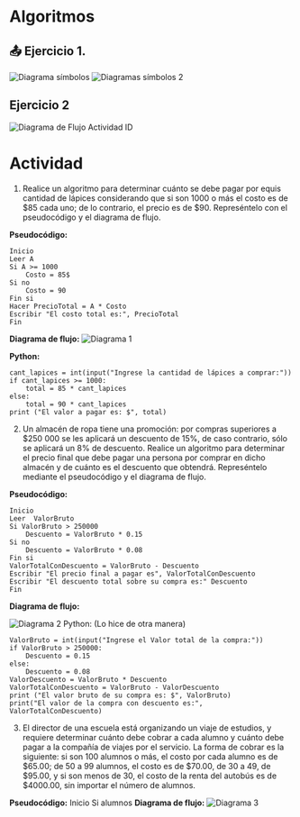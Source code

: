 # Algoritmos

## 📤 Ejercicio 1.
![Diagrama símbolos](images/simbolos-de-diagramas-de-flujo.png)
![Diagramas símbolos 2](images/1.png)

## Ejercicio 2

![Diagrama de Flujo Actividad ID](<images/Ejercicio 2.png>)

# Actividad 
1. Realice un algoritmo para determinar cuánto se debe pagar por equis cantidad de lápices considerando que si son 1000 o más el costo es de $85 cada uno; de lo contrario, el precio es de $90. Represéntelo con el pseudocódigo y el diagrama de flujo.

**Pseudocódigo:**
```
Inicio 
Leer A
Si A >= 1000
    Costo = 85$
Si no 
    Costo = 90
Fin si
Hacer PrecioTotal = A * Costo
Escribir "El costo total es:", PrecioTotal
Fin
```
**Diagrama de flujo:**
![Diagrama 1](<images/Diagrama Actividad ejercicio 1.png>)

**Python:**
```
cant_lapices = int(input("Ingrese la cantidad de lápices a comprar:"))
if cant_lapices >= 1000:
    total = 85 * cant_lapices
else:
    total = 90 * cant_lapices
print ("El valor a pagar es: $", total)
```

2. Un almacén de ropa tiene una promoción: por compras superiores a $250 000 se les aplicará un descuento de 15%, de caso contrario, sólo se aplicará un 8% de descuento. Realice un algoritmo para determinar el precio final que debe pagar una persona por comprar en dicho almacén y de cuánto es el descuento que obtendrá. Represéntelo mediante el pseudocódigo y el diagrama de flujo.

**Pseudocódigo:**

```
Inicio
Leer  ValorBruto
Si ValorBruto > 250000
    Descuento = ValorBruto * 0.15
Si no 
    Descuento = ValorBruto * 0.08
Fin si
ValorTotalConDescuento = ValorBruto - Descuento
Escribir "El precio final a pagar es", ValorTotalConDescuento
Escribir "El descuento total sobre su compra es:" Descuento
Fin
```

**Diagrama de flujo:**

![Diagrama 2](<images/Diagrama Actividad Ejercicio 2.png>)
Python:
(Lo hice de otra manera)

```
ValorBruto = int(input("Ingrese el Valor total de la compra:"))
if ValorBruto > 250000:
    Descuento = 0.15
else:
    Descuento = 0.08
ValorDescuento = ValorBruto * Descuento
ValorTotalConDescuento = ValorBruto - ValorDescuento
print ("El valor bruto de su compra es: $", ValorBruto)
print("El valor de la compra con descuento es:", ValorTotalConDescuento)
```

3. El director de una escuela está organizando un viaje de estudios, y requiere determinar cuánto debe cobrar a cada alumno y cuánto debe pagar a la compañía de viajes por el servicio. La forma de cobrar es la siguiente: si son 100 alumnos o más, el costo por cada alumno es de $65.00; de 50 a 99 alumnos, el costo es de $70.00, de 30 a 49, de $95.00, y si son menos de 30, el costo de la renta del autobús es de $4000.00, sin importar el número de alumnos.

**Pseudocódigo:**
Inicio
Si alumnos 
**Diagrama de flujo:**
![Diagrama 3](<images/Diagrama Actividad Ejercicio 3.png>)